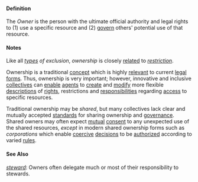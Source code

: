 #### Definition

The *Owner* is the person with the ultimate official authority and legal rights to (1) use a specific resource and (2) [govern](https://github.com/gcassel/Modular-Organization-Terminology/blob/master/terms/govern.md) others' potential use of that resource.  

#### Notes  

Like all *[types](https://github.com/gcassel/Modular-Organization-Terminology/blob/master/terms/type.md) of exclusion*, *ownership* is closely [related](https://github.com/gcassel/Modular-Organization-Terminology/blob/master/terms/relate.md) to *[restriction](https://github.com/gcassel/Modular-Organization-Terminology/blob/master/terms/restrict.md)*.

Ownership is a traditional [concept](https://github.com/gcassel/Modular-Organization-Terminology/blob/master/terms/concept.md) which is highly [relevant](https://github.com/gcassel/Modular-Organization-Terminology/blob/master/terms/relevance.md) to current [legal](https://github.com/gcassel/Modular-Organization-Terminology/blob/master/terms/law.md) [forms](https://github.com/gcassel/Modular-Organization-Terminology/blob/master/terms/form.md).  Thus, ownership is very important; however, innovative and inclusive [collectives](https://github.com/gcassel/Modular-Organization-Terminology/blob/master/terms/collective.md) can [enable](https://github.com/gcassel/Modular-Organization-Terminology/tree/master/terms/enable.md) [agents](https://github.com/gcassel/Modular-Organization-Terminology/blob/master/terms/agent.md) to [create](https://github.com/gcassel/Modular-Organization-Terminology/blob/master/terms/create.md) and [modify](https://github.com/gcassel/Modular-Organization-Terminology/blob/master/terms/modify.md) more flexible [descriptions](https://github.com/gcassel/Modular-Organization-Terminology/blob/master/terms/describe.md) of [rights](https://github.com/gcassel/Modular-Organization-Terminology/blob/master/terms/right.md), restrictions and [responsibilities](https://github.com/gcassel/Modular-Organization-Terminology/blob/master/terms/responsibility.md) regarding [access](https://github.com/gcassel/Modular-Organization-Terminology/blob/master/terms/access.md) to specific resources.

Traditional ownership may be *shared*, but many collectives lack clear and mutually accepted [standards](https://github.com/gcassel/Modular-Organization-Terminology/tree/master/terms/standard.md) for sharing ownership and [governance](https://github.com/gcassel/Modular-Organization-Terminology/blob/master/terms/govern.md).  Shared owners may often expect [mutual](https://github.com/gcassel/Modular-Organization-Terminology/tree/master/terms/mutual.md) [consent](https://github.com/gcassel/Modular-Organization-Terminology/tree/master/terms/consent.md) to any unexpected use of the shared resources, *except* in modern shared ownership forms such as *corporations* which enable [coercive](https://github.com/gcassel/Modular-Organization-Terminology/tree/master/terms/coerce.md) [decisions](https://github.com/gcassel/Modular-Organization-Terminology/tree/master/terms/decide.md) to be [authorized](https://github.com/gcassel/Modular-Organization-Terminology/tree/master/terms/authorize.md) according to varied [rules](https://github.com/gcassel/Modular-Organization-Terminology/tree/master/terms/rule.md).

#### See Also

*[steward](https://github.com/gcassel/Modular-Organizing-Terminology/blob/master/terms/steward.md)*: Owners often delegate much or most of their responsibility to stewards.
